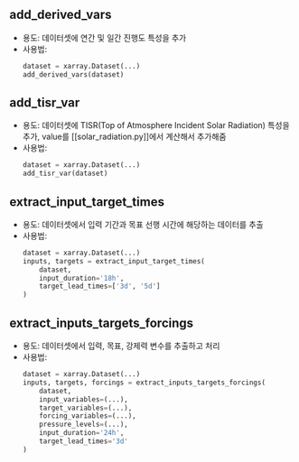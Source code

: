## add_derived_vars
- 용도: 데이터셋에 연간 및 일간 진행도 특성을 추가
- 사용법:
  ```python
  dataset = xarray.Dataset(...)
  add_derived_vars(dataset)
  ```

## add_tisr_var 
- 용도: 데이터셋에 TISR(Top of Atmosphere Incident Solar Radiation) 특성을 추가, value를 [[solar_radiation.py]]에서 계산해서 추가해줌
- 사용법:
  ```python
  dataset = xarray.Dataset(...)
  add_tisr_var(dataset)
  ```

## extract_input_target_times
- 용도: 데이터셋에서 입력 기간과 목표 선행 시간에 해당하는 데이터를 추출
- 사용법:
  ```python
  dataset = xarray.Dataset(...)
  inputs, targets = extract_input_target_times(
      dataset,
      input_duration='18h',
      target_lead_times=['3d', '5d']
  )
  ```

## extract_inputs_targets_forcings
- 용도: 데이터셋에서 입력, 목표, 강제력 변수를 추출하고 처리
- 사용법:
  ```python
  dataset = xarray.Dataset(...)
  inputs, targets, forcings = extract_inputs_targets_forcings(
      dataset,
      input_variables=(...),
      target_variables=(...),
      forcing_variables=(...),
      pressure_levels=(...),
      input_duration='24h',
      target_lead_times='3d'
  )
```
